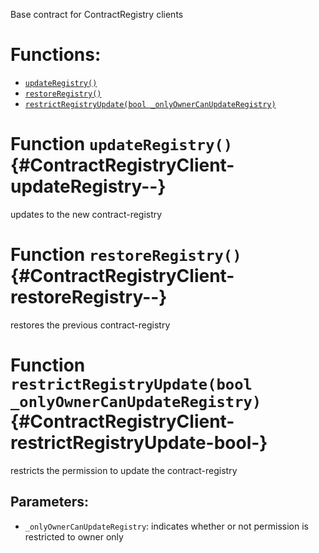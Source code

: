 Base contract for ContractRegistry clients

# Functions:
- [`updateRegistry()`](#ContractRegistryClient-updateRegistry--)
- [`restoreRegistry()`](#ContractRegistryClient-restoreRegistry--)
- [`restrictRegistryUpdate(bool _onlyOwnerCanUpdateRegistry)`](#ContractRegistryClient-restrictRegistryUpdate-bool-)


# Function `updateRegistry()` {#ContractRegistryClient-updateRegistry--}
updates to the new contract-registry
# Function `restoreRegistry()` {#ContractRegistryClient-restoreRegistry--}
restores the previous contract-registry
# Function `restrictRegistryUpdate(bool _onlyOwnerCanUpdateRegistry)` {#ContractRegistryClient-restrictRegistryUpdate-bool-}
restricts the permission to update the contract-registry

## Parameters:
- `_onlyOwnerCanUpdateRegistry`:  indicates whether or not permission is restricted to owner only

